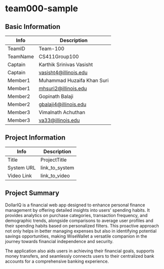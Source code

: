 # team000-sample

## Basic Information

|   Info      |        Description     |
| ----------- | ---------------------- |
| TeamID      |        Team-100        |
| TeamName    |       CS411Group100    |
| Captain     | Karthik Srinivas Vasisht    |
| Captain     | vasisht4@illinois.edu  |
| Member1     | Muhammad Huzaifa Khan Suri  |
| Member1     |  mhsuri2@illinois.edu  |
| Member2     | Gopinath Balaji      |
| Member2     | gbalaji4@illinois.edu  |
| Member3     | Vimalnath Achuthan     |
| Member3     | va33@illinois.edu      |

## Project Information

|   Info      |        Description     |
| ----------- | ---------------------- |
|  Title      |       ProjectTitle     |
| System URL  |      link_to_system    |
| Video Link  |      link_to_video     |

## Project Summary

DollarIQ is a financial web app designed to enhance personal finance management by offering detailed insights into users' spending habits. It provides analytics on purchase categories, transaction frequency, and demographic trends, alongside comparisons to average user profiles and their spending habits based on personalized filters. This proactive approach not only helps in better managing expenses but also in identifying potential savings opportunities, making WiseWallet a versatile companion in the journey towards financial independence and security.

The application also aids users in achieving their financial goals, supports money transfers, and seamlessly connects users to their centralized bank accounts for a comprehensive banking experience.
